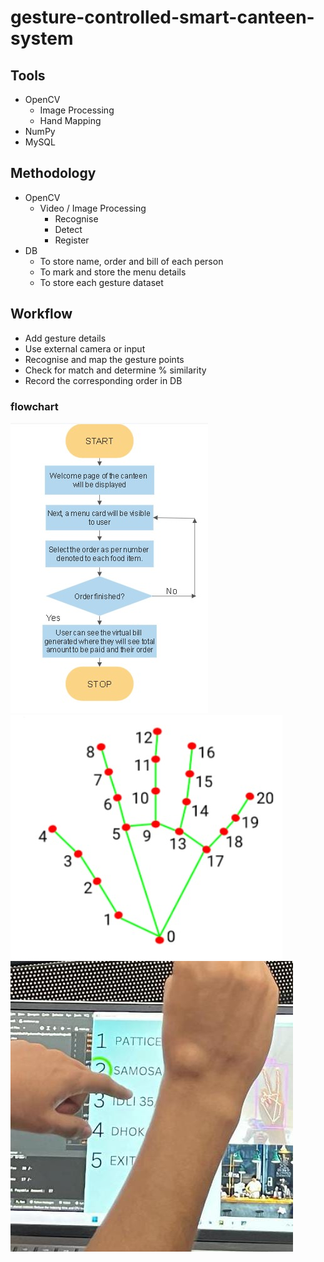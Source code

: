 # gesture-controlled-smart-canteen-system

## Tools
- OpenCV
  - Image Processing
  - Hand Mapping
- NumPy
- MySQL
  
## Methodology
- OpenCV
  - Video / Image Processing
    - Recognise
    - Detect
    - Register
- DB
  - To store name, order and bill of each person
  - To mark and store the menu details
  - To store each gesture dataset
  
## Workflow
  - Add gesture details
  - Use external camera or input
  - Recognise and map the gesture points
  - Check for match and determine % similarity
  - Record the corresponding order in DB

### flowchart
![flowchart](https://github.com/winterrray/gesture-controlled-smart-canteen-system/blob/main/canteen_flowchart.jpg?raw=true)  
![flowchart](https://github.com/winterrray/gesture-controlled-smart-canteen-system/blob/main/canteen_hand.jpg?raw=true)  
![flowchart](https://github.com/winterrray/gesture-controlled-smart-canteen-system/blob/main/canteen.jpg?raw=true)
